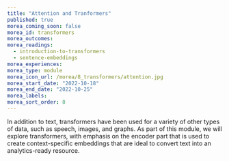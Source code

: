 ```yaml
---
title: "Attention and Tranformers"
published: true
morea_coming_soon: false
morea_id: transformers
morea_outcomes:
morea_readings:
  - introduction-to-transformers
  - sentence-embeddings
morea_experiences:
morea_type: module
morea_icon_url: /morea/8_transformers/attention.jpg
morea_start_date: "2022-10-18"
morea_end_date: "2022-10-25"
morea_labels:
morea_sort_order: 8
---
```

In addition to text, transformers have been used for a variety of other types of data, such as speech, images, and graphs. As part of this module, we will explore transformers, with emphasis on the encoder part that is used to create context-specific embeddings that are ideal to convert text into an analytics-ready resource.